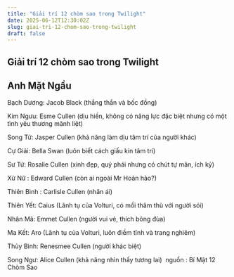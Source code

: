 ```yaml
---
title: "Giải trí 12 chòm sao trong Twilight"
date: 2025-06-12T12:30:02Z
slug: giai-tri-12-chom-sao-trong-twilight
draft: false
---
```


## Giải trí 12 chòm sao trong Twilight

## Anh Mặt Ngầu

Bạch Dương: Jacob Black (thẳng thắn và bốc đồng)​

Kim Ngưu: Esme Cullen (dịu hiền, không có năng lực đặc biệt nhưng có một tình yêu thương mãnh liệt)

Song Tử: Jasper Cullen (khả năng làm dịu tâm trí của người khác)

Cự Giải: Bella Swan (luôn biết cách giấu kín tâm trí)

Sư Tử: Rosalie Cullen (xinh đẹp, quý phái nhưng có chút tự mãn, ích kỷ)

Xử Nữ : Edward Cullen (còn ai ngoài Mr Hoàn hảo?)

Thiên Bình : Carlisle Cullen (nhân ái)

Thiên Yết: Caius (Lãnh tụ của Volturi, có mối thâm thù với người sói)

Nhân Mã: Emmet Cullen (người vui vẻ, thích bông đùa)

Ma Kết: Aro (Lãnh tụ của Volturi, luôn điềm tĩnh và trang nghiêm)

Thủy Bình: Renesmee Cullen (người khác biệt)

Song Ngư: Alice Cullen (khả năng nhìn thấy tương lai)​
 ​ ​nguồn : Bí Mật 12 Chòm Sao​